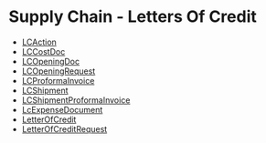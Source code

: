 <div class="ignore-in-full-text-search">

# Supply Chain - Letters Of Credit
  - [LCAction](/modules/supplychain-lc/LCAction.md)
  - [LCCostDoc](/modules/supplychain-lc/LCCostDoc.md)
  - [LCOpeningDoc](/modules/supplychain-lc/LCOpeningDoc.md)
  - [LCOpeningRequest](/modules/supplychain-lc/LCOpeningRequest.md)
  - [LCProformaInvoice](/modules/supplychain-lc/LCProformaInvoice.md)
  - [LCShipment](/modules/supplychain-lc/LCShipment.md)
  - [LCShipmentProformaInvoice](/modules/supplychain-lc/LCShipmentProformaInvoice.md)
  - [LcExpenseDocument](/modules/supplychain-lc/LcExpenseDocument.md)
  - [LetterOfCredit](/modules/supplychain-lc/LetterOfCredit.md)
  - [LetterOfCreditRequest](/modules/supplychain-lc/LetterOfCreditRequest.md)

</div>
